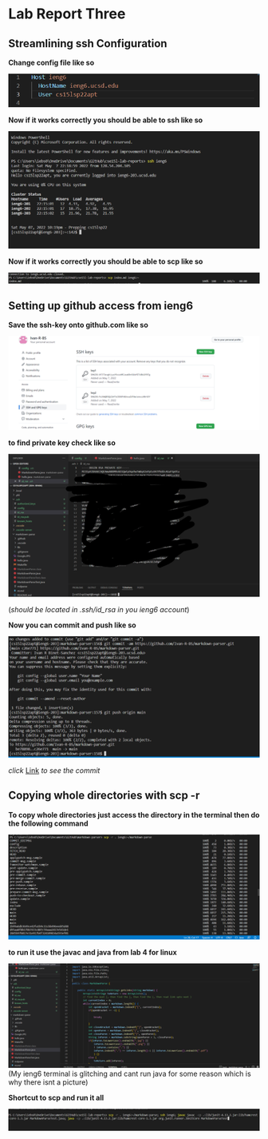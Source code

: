 #  Lab Report Three  

##  Streamlining ssh Configuration

**Change config file like so**

![](pictures/3.0.png)

**Now if it works correctly you should be able to ssh like so**

![](pictures/3.1.png)

**Now if it works correctly you should be able to scp like so**


![](pictures/3.3.png)

##  Setting up github access from ieng6

**Save the ssh-key onto github.com like so**

![](pictures/keyyer.png)

**to find private key check like so**

![](pictures/local.png)

(*should be located in .ssh/id_rsa in you ieng6 account*)

**Now you can commit and push like so**

![](pictures/gitcomm.png)


*click* [Link](https://github.com/Ivan-R-BS/markdown-parser/commit/c26e7713a5aca1a5b279a807d821861a21b1853a) *to see the commit*

##  Copying whole directories with scp -r

**To copy whole directories just access the directory in the terminal then do the following command**

![](pictures/scp-r2.png)

**to run it use the javac and java from lab 4 for linux**

![](pictures/runy.png)
(My ieng6 terminal is glitching and cant run java for some reason which is why there isnt a picture)

**Shortcut to scp and run it all**

![](pictures/shorty.png)